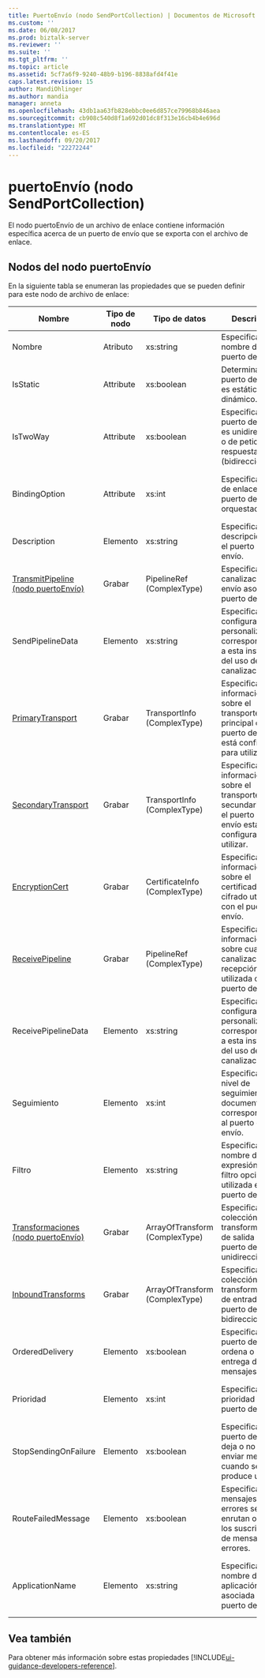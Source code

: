 ```yaml
---
title: PuertoEnvío (nodo SendPortCollection) | Documentos de Microsoft
ms.custom: ''
ms.date: 06/08/2017
ms.prod: biztalk-server
ms.reviewer: ''
ms.suite: ''
ms.tgt_pltfrm: ''
ms.topic: article
ms.assetid: 5cf7a6f9-9240-48b9-b196-8838afd4f41e
caps.latest.revision: 15
author: MandiOhlinger
ms.author: mandia
manager: anneta
ms.openlocfilehash: 43db1aa63fb828ebbc0ee6d857ce79968b846aea
ms.sourcegitcommit: cb908c540d8f1a692d01dc8f313e16cb4b4e696d
ms.translationtype: MT
ms.contentlocale: es-ES
ms.lasthandoff: 09/20/2017
ms.locfileid: "22272244"
---
```

# <a name="sendport-sendportcollection-node"></a>puertoEnvío (nodo SendPortCollection)
El nodo puertoEnvío de un archivo de enlace contiene información específica acerca de un puerto de envío que se exporta con el archivo de enlace.  
  
## <a name="nodes-in-the-sendport-node"></a>Nodos del nodo puertoEnvío  
 En la siguiente tabla se enumeran las propiedades que se pueden definir para este nodo de archivo de enlace:  
  
|**Nombre**|**Tipo de nodo**|**Tipo de datos**|**Description**|**Restricciones**|**Comentarios**|  
|--------------|-------------------|-------------------|---------------------|----------------------|------------------|  
|Nombre|Atributo|xs:string|Especifica el nombre del puerto de envío.|No requerido|Valor predeterminado: vacío|  
|IsStatic|Attribute|xs:boolean|Determina si el puerto de envío es estático o dinámico.|Necesario|Valor predeterminado: ninguno|  
|IsTwoWay|Attribute|xs:boolean|Especifica si el puerto de envío es unidireccional o de petición-respuesta (bidireccional).|Necesario|Valor predeterminado: ninguno<br /><br /> Los valores posibles son en el **MSBTS_SendPort.IsTwoWay propiedad (WMI)**.|  
|BindingOption|Attribute|xs:int|Especifica el tipo de enlace del puerto de orquestación.|Necesario|Valor predeterminado: ninguno<br /><br /> Los valores posibles son en el **Microsoft.BizTalk.ExplorerOM.BindingType** enumeración.|  
|Description|Elemento|xs:string|Especifica una descripción para el puerto de envío.|Necesario|Valor predeterminado: vacío|  
|[TransmitPipeline (nodo puertoEnvío)](../core/transmitpipeline-sendport-node.md)|Grabar|PipelineRef (ComplexType)|Especifica la canalización de envío asociada al puerto de envío.|No requerido|Valor predeterminado: ninguno|  
|SendPipelineData|Elemento|xs:string|Especifica la configuración personalizada correspondiente a esta instancia del uso de la canalización.|No requerido|Valor predeterminado: vacío.|  
|[PrimaryTransport](../core/primarytransport-sendport-node.md)|Grabar|TransportInfo (ComplexType)|Especifica información sobre el transporte principal que el puerto de envío está configurado para utilizar.|No requerido|Valor predeterminado: ninguno|  
|[SecondaryTransport](../core/secondarytransport-sendport-node.md)|Grabar|TransportInfo (ComplexType)|Especifica información sobre el transporte secundario que el puerto de envío está configurado para utilizar.|No requerido|Valor predeterminado: ninguno|  
|[EncryptionCert](../core/encryptioncert-sendport-node.md)|Grabar|CertificateInfo (ComplexType)|Especifica información sobre el certificado de cifrado utilizado con el puerto de envío.|No requerido|Valor predeterminado: ninguno|  
|[ReceivePipeline](../core/receivepipeline-sendport-node.md)|Grabar|PipelineRef (ComplexType)|Especifica información sobre cualquier canalización de recepción utilizada con el puerto de envío.|No requerido|Valor predeterminado: ninguno|  
|ReceivePipelineData|Elemento|xs:string|Especifica la configuración personalizada correspondiente a esta instancia del uso de la canalización.|Necesario|Valor predeterminado: vacío|  
|Seguimiento|Elemento|xs:int|Especifica el nivel de seguimiento de documentos correspondiente al puerto de envío.|Necesario|Valor predeterminado: ninguno<br /><br /> Los valores posibles son en el **Microsoft.BizTalk.ExplorerOM.TrackingTypes** enumeración.|  
|Filtro|Elemento|xs:string|Especifica el nombre de la expresión de filtro opcional utilizada en este puerto de envío.|Necesario|Valor predeterminado: vacío<br /><br /> Los valores posibles son en el **propiedad MSBTS_SendPort.Filter (WMI)**|  
|[Transformaciones (nodo puertoEnvío)](../core/transforms-sendport-node.md)|Grabar|ArrayOfTransform (ComplexType)|Especifica la colección de transformaciones de salida de un puerto de envío unidireccional.|No requerido|Valor predeterminado: ninguno|  
|[InboundTransforms](../core/inboundtransforms-sendport-node.md)|Grabar|ArrayOfTransform (ComplexType)|Especifica la colección de transformaciones de entrada de un puerto de envío bidireccional.|No requerido|Valor predeterminado: ninguno|  
|OrderedDelivery|Elemento|xs:boolean|Especifica si el puerto de envío ordena o no la entrega de mensajes.|Necesario|Valor predeterminado: ninguno<br /><br /> Los valores posibles son en el **MSBTS_SendPort.OrderedDelivery propiedad (WMI)**|  
|Prioridad|Elemento|xs:int|Especifica la prioridad del puerto de envío.|Necesario|Valor predeterminado: 5<br /><br /> Los valores posibles son en el **MSBTS_SendPort.Priority propiedad (WMI)**|  
|StopSendingOnFailure|Elemento|xs:boolean|Especifica si el puerto de envío deja o no de enviar mensajes cuando se produce un error.|Necesario|Valor predeterminado: ninguno<br /><br /> Los valores posibles son en el **MSBTS_SendPort.StopSendingOnFailure propiedad (WMI)**|  
|RouteFailedMessage|Elemento|xs:boolean|Especifica si los mensajes con errores se enrutan o no a los suscriptores de mensajes con errores.|Necesario|Valor predeterminado: ninguno<br /><br /> Los valores posibles son en el **MSBTS_SendPort.RouteFailedMessage propiedad (WMI)**|  
|ApplicationName|Elemento|xs:string|Especifica el nombre de la aplicación asociada al puerto de envío.|Necesario|Valor predeterminado: vacío<br /><br /> Los valores posibles son en el **ISSOMapping.ApplicationName (propiedad)** [!INCLUDE[ui-guidance-developers-reference](../includes/ui-guidance-developers-reference.md)].|

## <a name="see-also"></a>Vea también
Para obtener más información sobre estas propiedades [!INCLUDE[ui-guidance-developers-reference](../includes/ui-guidance-developers-reference.md)].